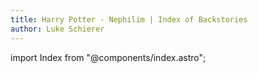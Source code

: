 ```yaml
---
title: Harry Potter - Nephilim | Index of Backstories
author: Luke Schierer
---
```


import Index from "@components/index.astro";

<Index/>
